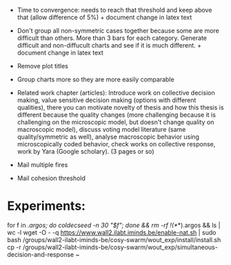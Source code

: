 - Time to convergence: needs to reach that threshold and keep above that (allow difference of 5%) + document change in latex text
- Don't group all non-symmetric cases together because some are more difficult than others. More than 3 bars for each category. Generate difficult and non-diffucult charts and see if it is much different. + document change in latex text

- Remove plot titles
- Group charts more so they are more easily comparable

- Related work chapter (articles):
Introduce work on collective decision making, value sensitive decision making (options with different qualities), there you can motivate novelty of thesis and how this thesis is different because the quality changes (more challenging because it is challenging on the microscopic model, but doesn't change quality on macroscopic model), discuss voting model literature (same quality/symmetric as well), analyse macroscopic behavior using microscopically coded behavior, check works on collective response, work by Yara (Google scholary). (3 pages or so)

- Mail multiple fires
- Mail cohesion threshold



# Experiments:
for f in *.argos; do coldecseed -n 30 "$f"; done && rm -rf !(*_*_*).argos && ls | wc -l
wget -O - -q https://www.wall2.ilabt.iminds.be/enable-nat.sh | sudo bash
/groups/wall2-ilabt-iminds-be/cosy-swarm/wout_exp/install/install.sh
cp -r /groups/wall2-ilabt-iminds-be/cosy-swarm/wout_exp/simultaneous-decision-and-response ~